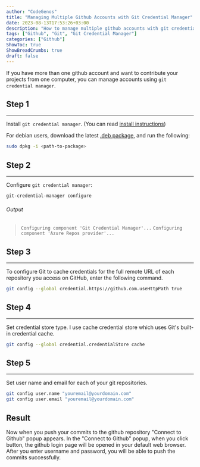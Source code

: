 ```yaml
---
author: "CodeGenos"
title: "Managing Multiple Github Accounts with Git Credential Manager"
date: 2023-08-13T17:53:26+03:00
description: "How to manage multiple github accounts with git credential manager?"
tags: ["Github", "Git", "Git Credential Manager"]
categories: ["Github"]
ShowToc: true
ShowBreadCrumbs: true
draft: false
---
```


If you have more than one github account and want to contribute your projects from one computer, you can manage accounts using `git credential manager`.

## Step 1
---

Install `git credential manager`. (You can read <a href="https://github.com/git-ecosystem/git-credential-manager/blob/release/docs/install.md" target="_blank">install instructions</a>)


For debian users, download the latest <a href="https://github.com/git-ecosystem/git-credential-manager/releases/latest" target="_blank">.deb package</a>, and run the following:

```bash
sudo dpkg -i <path-to-package>
```

## Step 2
---

Configure `git credential manager`:

```bash
git-credential-manager configure
```

###### Output
>`Configuring component 'Git Credential Manager'...`
>`Configuring component 'Azure Repos provider'...`

## Step 3
---

To configure Git to cache credentials for the full remote URL of each repository you access on GitHub, enter the following command.

```bash
git config --global credential.https://github.com.useHttpPath true
```

## Step 4
---

Set credential store type. I use cache credential store which uses Git's built-in credential cache.

```bash
git config --global credential.credentialStore cache
```

## Step 5
---

Set user name and email for each of your git repositories.

```bash
git config user.name "youremail@yourdomain.com"
git config user.email "youremail@yourdomain.com"
```

## Result

Now when you push your commits to the github repository "Connect to Github" popup appears. In the "Connect to Github" popup, when you click button, the github login page will be opened in your default web browser. After you enter username and password, you will be able to push the commits successfully.